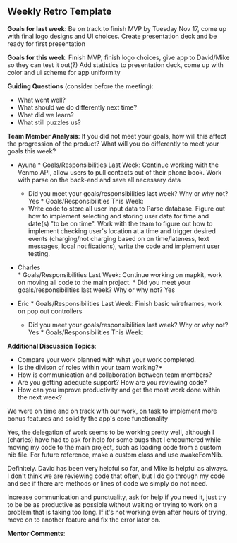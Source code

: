 ## Weekly Retro Template

**Goals for last week**:
Be on track to finish MVP by Tuesday Nov 17, come up with final logo designs and UI choices. Create presentation deck and be ready for first presentation

**Goals for this week**:
 Finish MVP, finish logo choices, give app to David/Mike so they can test it out(?) Add statistics to presentation deck, come up with color and ui scheme for app uniformity

**Guiding Questions** (consider before the meeting):

  *  What went well?
  *  What should we do differently next time?
  *  What did we learn?
  *  What still puzzles us?
 
**Team Member Analysis**:
If you did not meet your goals, how will this affect the progression of the product? What will you do differently to meet your goals this week?

  *  Ayuna
    * Goals/Responsibilities Last Week:
      Continue working with the Venmo API, allow users to pull contacts out of their phone book. Work with parse on the back-end and save all necessary data      
        * Did you meet your goals/responsibilities last week? Why or why not? 
         Yes
    * Goals/Responsibilities This Week:
      - Write code to store all user input data to Parse database. Figure out how to implement selecting and storing user data for time and date(s) "to be on time". Work with the team to figure out how to implement checking user's location at a time and trigger desired events (charging/not charging based on on time/lateness, text messages, local notifications), write the code and implement user testing. 
  *  Charles    
    * Goals/Responsibilities Last Week: 
      Continue working on mapkit, work on moving all code to the main project.
         * Did you meet your goals/responsibilities last week? Why or why not?
         Yes

  *  Eric
    * Goals/Responsibilities Last Week:
          Finish basic wireframes, work on pop out controllers
        * Did you meet your goals/responsibilities last week? Why or why not?
        Yes
    * Goals/Responsibilities This Week:

**Additional Discussion Topics**:

  *  Compare your work planned with what your work completed. 
  *  Is the divison of roles within your team working?*
  *  How is communication and collaboration between team members?
  *  Are you getting adequate support? How are you reviewing code?
  *  How can you improve productivity and get the most work done within the next week?

We were on time and on track with our work, on task to implement more bonus features and solidify the app's core functionality 

Yes, the delegation of work seems to be working pretty well, although I (charles) have had to ask for help for some bugs that I encountered while moving my code to the main project, such as loading code from a custom nib file. For future reference, make a custom class and use awakeFomNib.

Definitely. David has been very helpful so far, and Mike is helpful as always. I don't think we are reviewing code that often, but I do go through my code and see if there are methods or lines of code we simply do not need. 

Increase communication and punctuality, ask for help if you need it, just try to be be as productive as possible without waiting or trying to work on a problem that is taking too long. If it's not working even after hours of trying, move on to another feature and fix the error later on. 




**Mentor Comments**:
